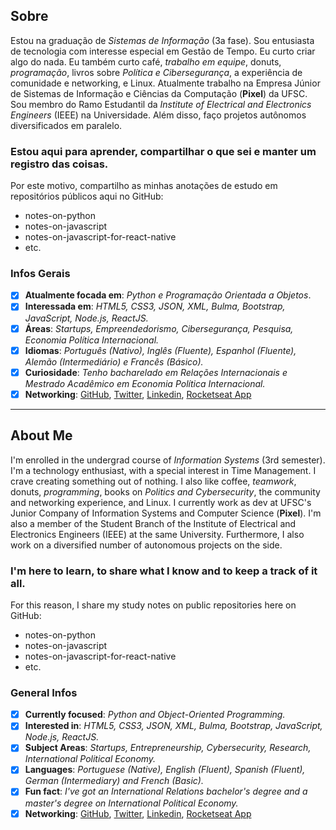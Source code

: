 ## Sobre
Estou na graduação de *Sistemas de Informação* (3a fase). Sou entusiasta de tecnologia com interesse especial em Gestão de Tempo. Eu curto criar algo do nada. Eu também curto café, *trabalho em equipe*, donuts, *programação*, livros sobre *Política e Cibersegurança*, a experiência de comunidade e networking, e Linux. Atualmente trabalho na Empresa Júnior de Sistemas de Informação e Ciências da Computação (**Pixel**) da UFSC. Sou membro do Ramo Estudantil da *Institute of Electrical and Electronics Engineers* (IEEE) na Universidade. Além disso, faço projetos autônomos diversificados em paralelo.

### Estou aqui para aprender, compartilhar o que sei e manter um registro das coisas.
Por este motivo, compartilho as minhas anotações de estudo em repositórios públicos aqui no GitHub:
- notes-on-python
- notes-on-javascript
- notes-on-javascript-for-react-native
- etc.

### Infos Gerais

- [x] **Atualmente focada em**: *Python e Programação Orientada a Objetos*.
- [x] **Interessada em**: *HTML5, CSS3, JSON, XML, Bulma, Bootstrap, JavaScript, Node.js, ReactJS.*
- [x] **Áreas**: *Startups, Empreendedorismo, Cibersegurança, Pesquisa, Economia Política Internacional.*
- [x] **Idiomas**: *Português (Nativo), Inglês (Fluente), Espanhol (Fluente), Alemão (Intermediário) e Francês (Básico).*
- [x] **Curiosidade**: *Tenho bacharelado em Relações Internacionais e Mestrado Acadêmico em Economia Política Internacional.*
- [x] **Networking**: [GitHub](https://github.com/barbaracalderon), [Twitter](https://twitter.com/bcalderoni_ti), [Linkedin](https://linkedin.com/in/bcalderoni), [Rocketseat App](https://app.rocketseat.com.br/me/barbara-calderon-00405)
---
## About Me
I'm enrolled in the undergrad course of *Information Systems* (3rd semester). I'm a technology enthusiast, with a special interest in Time Management. I crave creating something out of nothing. I also like coffee, *teamwork*, donuts, *programming*, books on *Politics and Cybersecurity*, the community and networking experience, and Linux. I currently work as dev at UFSC's Junior Company of Information Systems and Computer Science (**Pixel**). I'm also a member of the  Student Branch of the Institute of Electrical and Electronics Engineers (IEEE) at the same University. Furthermore, I also work on a diversified number of autonomous projects on the side.

### I'm here to learn, to share what I know and to keep a track of it all.
For this reason, I share my study notes on public repositories here on GitHub:
- notes-on-python
- notes-on-javascript
- notes-on-javascript-for-react-native
- etc.

### General Infos

- [x] **Currently focused**: *Python and Object-Oriented Programming.*
- [x] **Interested in**: *HTML5, CSS3, JSON, XML, Bulma, Bootstrap, JavaScript, Node.js, ReactJS.*
- [x] **Subject Areas**: *Startups, Entrepreneurship, Cybersecurity, Research, International Political Economy.*
- [x] **Languages**: *Portuguese (Native), English (Fluent), Spanish (Fluent), German (Intermediary) and French (Basic).*
- [x] **Fun fact**: *I've got an International Relations bachelor's degree and a master's degree on International Political Economy.*
- [x] **Networking**: [GitHub](https://github.com/barbaracalderon), [Twitter](https://twitter.com/bcalderoni_ti), [Linkedin](https://linkedin.com/in/bcalderoni), [Rocketseat App](https://app.rocketseat.com.br/me/barbara-calderon-00405)
